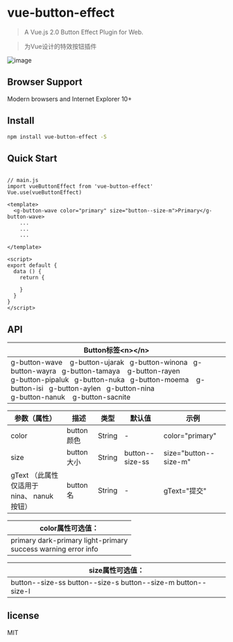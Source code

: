  # vue-button-effect

> A Vue.js 2.0 Button Effect Plugin for Web.

> 为Vue设计的特效按钮插件

![image](./src/assets/button.gif)

## Browser Support

Modern browsers and Internet Explorer 10+

## Install

```bash
npm install vue-button-effect -S
```

## Quick Start
```vue

// main.js
import vueButtonEffect from 'vue-button-effect'
Vue.use(vueButtonEffect)

<template>
  <g-button-wave color="primary" size="button--size-m">Primary</g-button-wave>
	...
	...
	...

</template>

<script>
export default {
  data () {
    return {
      
    }
  }
}
</script>

```


## API

| Button标签\<n\>\</n\>                                        |
| ------------------------------------------------------------ |
| g-button-wave&nbsp;&nbsp;&nbsp;&nbsp;g-button-ujarak&nbsp;&nbsp;&nbsp;g-button-winona&nbsp;&nbsp;&nbsp;g-button-wayra&nbsp;&nbsp;&nbsp;g-button-tamaya&nbsp;&nbsp;&nbsp;&nbsp;g-button-rayen<br>g-button-pipaluk&nbsp;&nbsp;&nbsp;g-button-nuka&nbsp;&nbsp;&nbsp;g-button-moema&nbsp;&nbsp;&nbsp;&nbsp;g-button-isi&nbsp;&nbsp;&nbsp;g-button-aylen&nbsp;&nbsp;&nbsp;g-button-nina<br>g-button-nanuk&nbsp;&nbsp;&nbsp;&nbsp;g-button-sacnite |

| 参数（属性）                               | 描述       | 类型   | 默认值          | 示例                  |
| ------------------------------------------ | ---------- | ------ | --------------- | --------------------- |
| color                                      | button颜色 | String | -               | color="primary"       |
| size                                       | button大小 | String | button--size-ss | size="button--size-m" |
| gText （此属性仅适用于 nina、 nanuk 按钮） | button名   | String | -               | gText="提交"          |

| color属性可选值：                                            |
| ------------------------------------------------------------ |
| primary     dark-primary     light-primary    <br>success     warning     error     info |

| size属性可选值：                                             |
| ------------------------------------------------------------ |
| button--size-ss    button--size-s    button--size-m    button--size-l |




## license

MIT

